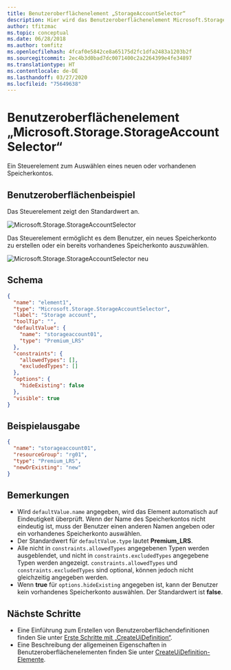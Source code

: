 ```yaml
---
title: Benutzeroberflächenelement „StorageAccountSelector“
description: Hier wird das Benutzeroberflächenelement Microsoft.Storage.StorageAccountSelector für das Azure-Portal beschrieben.
author: tfitzmac
ms.topic: conceptual
ms.date: 06/28/2018
ms.author: tomfitz
ms.openlocfilehash: 4fcaf0e5842ce8a65175d2fc1dfa2483a1203b2f
ms.sourcegitcommit: 2ec4b3d0bad7dc0071400c2a2264399e4fe34897
ms.translationtype: HT
ms.contentlocale: de-DE
ms.lasthandoff: 03/27/2020
ms.locfileid: "75649638"
---
```

# <a name="microsoftstoragestorageaccountselector-ui-element"></a>Benutzeroberflächenelement „Microsoft.Storage.StorageAccountSelector“

Ein Steuerelement zum Auswählen eines neuen oder vorhandenen Speicherkontos.

## <a name="ui-sample"></a>Benutzeroberflächenbeispiel

Das Steuerelement zeigt den Standardwert an.

![Microsoft.Storage.StorageAccountSelector](./media/managed-application-elements/microsoft.storage.storageaccountselector.png)

Das Steuerelement ermöglicht es dem Benutzer, ein neues Speicherkonto zu erstellen oder ein bereits vorhandenes Speicherkonto auszuwählen.

![Microsoft.Storage.StorageAccountSelector neu](./media/managed-application-elements/microsoft.storage.storageaccountselector-new.png)

## <a name="schema"></a>Schema

```json
{
  "name": "element1",
  "type": "Microsoft.Storage.StorageAccountSelector",
  "label": "Storage account",
  "toolTip": "",
  "defaultValue": {
    "name": "storageaccount01",
    "type": "Premium_LRS"
  },
  "constraints": {
    "allowedTypes": [],
    "excludedTypes": []
  },
  "options": {
    "hideExisting": false
  },
  "visible": true
}
```

## <a name="sample-output"></a>Beispielausgabe

```json
{
  "name": "storageaccount01",
  "resourceGroup": "rg01",
  "type": "Premium_LRS",
  "newOrExisting": "new"
}
```

## <a name="remarks"></a>Bemerkungen

- Wird `defaultValue.name` angegeben, wird das Element automatisch auf Eindeutigkeit überprüft. Wenn der Name des Speicherkontos nicht eindeutig ist, muss der Benutzer einen anderen Namen angeben oder ein vorhandenes Speicherkonto auswählen.
- Der Standardwert für `defaultValue.type` lautet **Premium_LRS**.
- Alle nicht in `constraints.allowedTypes` angegebenen Typen werden ausgeblendet, und nicht in `constraints.excludedTypes` angegebene Typen werden angezeigt. `constraints.allowedTypes` und `constraints.excludedTypes` sind optional, können jedoch nicht gleichzeitig angegeben werden.
- Wenn **true** für `options.hideExisting` angegeben ist, kann der Benutzer kein vorhandenes Speicherkonto auswählen. Der Standardwert ist **false**.

## <a name="next-steps"></a>Nächste Schritte
* Eine Einführung zum Erstellen von Benutzeroberflächendefinitionen finden Sie unter [Erste Schritte mit „CreateUiDefinition“](create-uidefinition-overview.md).
* Eine Beschreibung der allgemeinen Eigenschaften in Benutzeroberflächenelementen finden Sie unter [CreateUiDefinition-Elemente](create-uidefinition-elements.md).
